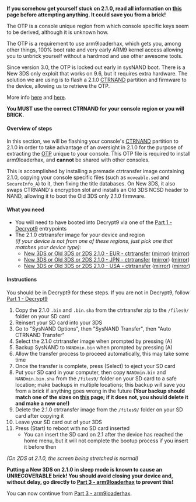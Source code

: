 **If you somehow get yourself stuck on 2.1.0, read all information on [this](2.1.0-Stuck) page before attempting anything. It could save you from a brick!**

The OTP is a console unique region from which console specific keys seem to be derived, although it is unknown how.

The OTP is a requirement to use arm9loaderhax, which gets you, among other things, 100% boot rate and very early ARM9 kernel access allowing you to unbrick yourself without a hardmod and use other awesome tools.

Since version 3.0, the OTP is locked out early in sysNAND boot. There is a New 3DS only exploit that works on 9.6, but it requires extra hardware. The solution we are using is to flash a 2.1.0 [CTRNAND](https://www.3dbrew.org/wiki/Flash_Filesystem#CTR_partition) partition and firmware to the device, allowing us to retrieve the OTP.

More info [here](OTP-Info) and [here](https://3dbrew.org/wiki/OTP_Registers).

**You MUST use the correct CTRNAND for your console region or you will BRICK.**

#### Overview of steps

In this section, we will be flashing your console's [CTRNAND](https://www.3dbrew.org/wiki/Flash_Filesystem#CTR_partition) partition to 2.1.0 in order to take advantage of an oversight in 2.1.0 for the purpose of extracting the [OTP](OTP-Info) unique to your console. This OTP file is required to install arm9loaderhax, and **cannot** be shared with other consoles.

This is accomplished by installing a premade ctrtransfer image containing 2.1.0, copying your console specific files (such as `moveable.sed` and `SecureInfo_A`) to it, then fixing the title databases. On New 3DS, it also swaps CTRNAND's encryption slot and installs an Old 3DS NCSD header to NAND, allowing it to boot the Old 3DS only 2.1.0 firmware.

#### What you need

* You will need to have booted into Decrypt9 via one of the [Part 1 - Decrypt9](Part-1-(Decrypt9)) entrypoints
* The 2.1.0 ctrtransfer image for your device and region     
*(if your device is not from one of these regions, just pick one that matches your device type)*:
  +    <a href="https://plailect.github.io/Guide/2.1.0-4E_ctrtransfer_o3ds.torrent" target="_blank">New 3DS or Old 3DS or 2DS 2.1.0 - EUR - ctrtransfer</a> ([mirror](https://mega.nz/#!Z8tRWayJ!10NZ5XMLSnxZGbCoWJV_gpIFijGqoTGVypxZhnD5jwI)) ([mirror](https://drive.google.com/open?id=0BzPfvjeuhqoDTXA2NnhJam5rek0))    
  +    <a href="https://plailect.github.io/Guide/2.1.0-4J_ctrtransfer_o3ds.torrent" target="_blank">New 3DS or Old 3DS or 2DS 2.1.0 - JPN - ctrtransfer</a> ([mirror](https://mega.nz/#!Qg8hDI4A!UYWnbirgP8s1rOHhNvYRxNeg1o2GiWQwXqDlZU5ujEo)) ([mirror](https://drive.google.com/open?id=0BzPfvjeuhqoDMW45Z3dSZE1EazQ))    
  +    <a href="https://plailect.github.io/Guide/2.1.0-4U_ctrtransfer_o3ds.torrent" target="_blank">New 3DS or Old 3DS or 2DS 2.1.0 - USA - ctrtransfer</a> ([mirror](https://mega.nz/#!V1ETXBbQ!FkHKgyYChauQmkwLb3Y8QpjHKbDJBl8sxj_EtGjEEos)) ([mirror](https://drive.google.com/open?id=0BzPfvjeuhqoDQ3dNdFRYTE53RnM))

#### Instructions

You should be in Decrypt9 for these steps. If you are not in Decrypt9, follow [Part 1 - Decrypt9](Part-1-(Decrypt9))

1. Copy the 2.1.0 `.bin` and `.bin.sha` from the ctrtransfer zip to the `/files9/` folder on your SD card
2. Reinsert your SD card into your 3DS
1. Go to "SysNAND Options", then "SysNAND Transfer", then "Auto CTRNAND Transfer"
2. Select the 2.1.0 ctrtransfer image when prompted by pressing (A)
2. Backup SysNAND to `NANDmin.bin` when prompted by pressing (A)
3. Allow the transfer process to proceed automatically, this may take some time
2. Once the transfer is complete, press (Select) to eject your SD card
3. Put your SD card in your computer, then copy `NANDmin.bin` and `NANDmin.bin.sha` from the `/files9/` folder on your SD card to a safe location; make backups in multiple locations; this backup will save you from a brick if anything goes wrong in the future **(Your backup should match one of the sizes on [this](NAND-Size) page; if it does not, you should delete it and make a new one!)**
4. Delete the 2.1.0 ctrtransfer image from the `/files9/` folder on your SD card after copying it
5. Leave your SD card out of your 3DS
6. Press (Start) to reboot with no SD card inserted
    + You can insert the SD card on 2.1 after the device has reached the home menu, but it will not complete the bootup process if you insert it before then

*(On 2DS at 2.1.0, the screen being stretched is normal)*

**Putting a New 3DS on 2.1.0 in sleep mode is known to cause an UNRECOVERABLE brick! You should avoid closing your device and, without delay, go directly to [Part 3 - arm9loaderhax](Part-3-(Decrypt9)) to prevent this!**

You can now continue from [Part 3 - arm9loaderhax](Part-3-(arm9loaderhax)).
